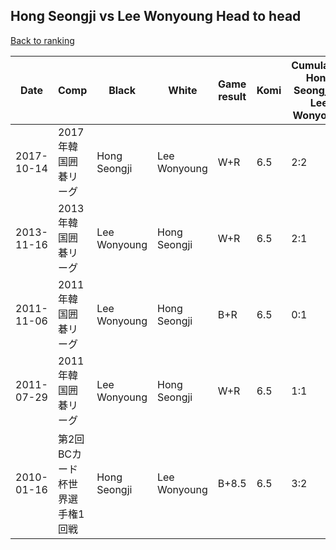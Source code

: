 ## Hong Seongji vs Lee Wonyoung Head to head

[Back to ranking](../../index.md)




| **Date** | **Comp** | **Black** | **White** | **Game result** | **Komi** | **Cumulative Hong Seongji vs Lee Wonyoung** | **Hong Seongji streak** | **Lee Wonyoung streak** | 
| --- | --- | --- | --- | --- | --- | --- | --- | --- |
| 2017-10-14 | 2017年韓国囲碁リーグ | Hong Seongji | Lee Wonyoung | W+R | 6.5 | 2:2 | 0 | 1 | 
| 2013-11-16 | 2013年韓国囲碁リーグ | Lee Wonyoung | Hong Seongji | W+R | 6.5 | 2:1 | 2 | 0 | 
| 2011-11-06 | 2011年韓国囲碁リーグ | Lee Wonyoung | Hong Seongji | B+R | 6.5 | 0:1 | 0 | 1 | 
| 2011-07-29 | 2011年韓国囲碁リーグ | Lee Wonyoung | Hong Seongji | W+R | 6.5 | 1:1 | 1 | 0 | 
| 2010-01-16 | 第2回BCカード杯世界選手権1回戦 | Hong Seongji | Lee Wonyoung | B+8.5 | 6.5 | 3:2 | 1 | 0 |




